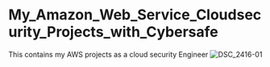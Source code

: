 # My_Amazon_Web_Service_Cloudsecurity_Projects_with_Cybersafe
This contains my AWS projects as a cloud security Engineer
![DSC_2416-01](https://user-images.githubusercontent.com/113180880/189340443-bdd86c76-b236-4975-a0e8-4b170d382d3c.jpeg)

